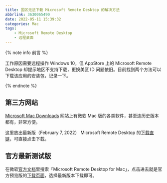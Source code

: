 ```yaml
---
title: 国区无法下载 Microsoft Remote Desktop 的解决方法
abbrlink: 3630065490
date: 2022-05-11 15:39:32
categories: Mac
tags:
    - Microsoft Remote Desktop
    - 远程桌面
---
```


{% note info 前言 %}

工作原因需要远程操作 Windows 10，但 AppStore 上的 Microsoft Remote Desktop 却提示地区不支持下载，更换美区 ID 问题依旧。目前找到两个方法可以下载该应用的安装包，记录一下。

{% endnote %}

## 第三方网站

[Microsoft Mac Downloads](https://macadmins.software) 网站上有微软 Mac 版的各类软件，甚至连历史版本都有，非常方便。

这里放出最新版（February 7, 2022） Microsoft Remote Desktop 的[下载直链](https://go.microsoft.com/fwlink/?linkid=868963)，可直接点击下载。

## 官方最新测试版

在微软[官方文档](https://docs.microsoft.com/en-us/windows-server/remote/remote-desktop-services/clients/remote-desktop-mac)里搜索「Microsoft Remote Desktop for Mac」，点击进去就是官方预览版的[下载页面](https://install.appcenter.ms/orgs/rdmacios-k2vy/apps/microsoft-remote-desktop-for-mac/distribution_groups/all-users-of-microsoft-remote-desktop-for-mac)，选择最新版本下载即可。
